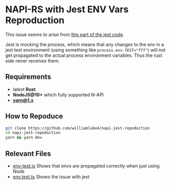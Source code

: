 # NAPI-RS with Jest ENV Vars Reproduction

This issue seems to arise from [this part of the jest code](https://github.com/facebook/jest/blob/master/packages/jest-util/src/installCommonGlobals.ts#L19).

Jest is mocking the process, which means that any changes to the env in a jest test environment (using something like `process.env.TEST="fff"`) will not get propagated to the actual process environment variables. Thus the rust side never receives them.

## Requirements

- latest **Rust**
- **NodeJS@10+** which fully supported N-API
- **yarn@1.x**

## How to Repoduce

```bash
git clone https://github.com/williamluke4/napi-jest-repoduction
cd napi-jest-repoduction
yarn && yarn dev
```

## Relevant Files

- [env-test.js](./env-test.js) Shows that envs are propagated correctly when just using Node
- [env.test.ts](./env.test.ts) Shows the issue with jest
